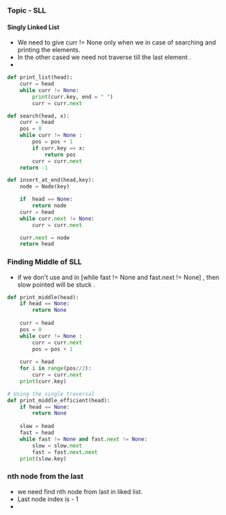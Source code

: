 ### Topic - SLL 

#### Singly Linked List
- We need to give curr != None only when we in case of searching and printing the elements.
- In the other cased we need not traverse till the last element .
- 

```python
def print_list(head):
    curr = head
    while curr != None:
        print(curr.key, end = " ")
        curr = curr.next

def search(head, x):
    curr = head 
    pos = 0
    while curr != None :
        pos = pos + 1
        if curr.key == x:
            return pos
        curr = curr.next
    return -1 

def insert_at_end(head,key):
    node = Node(key)

    if  head == None:
        return node
    curr = head
    while curr.next != None:
        curr = curr.next

    curr.next = node
    return head
```

### Finding Middle of SLL
- if we don't use and in [while fast != None and fast.next != None] , then slow pointed will be stuck .
```python
def print_middle(head):
    if head == None:
        return None 
    
    curr = head
    pos = 0
    while curr != None :
        curr = curr.next
        pos = pos + 1
    
    curr = head
    for i in range(pos//2):
        curr = curr.next
    print(curr.key)

# Using the single traversal
def print_middle_efficient(head):
    if head == None:
        return None 
    
    slow = head
    fast = head
    while fast != None and fast.next != None:
        slow = slow.next
        fast = fast.next.next 
    print(slow.key)
```

### nth node from the last 
- we need find nth node from last in liked list.
- Last node index is - 1
- 
```python

```